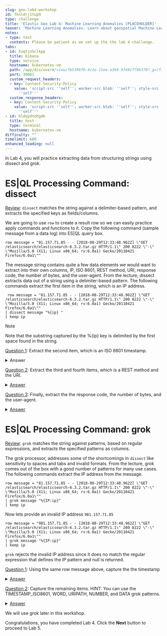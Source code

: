 ```yaml
---
slug: geo-lab4-workshop
id: fknldrj1tup9
type: challenge
title: 'Elastic Geo Lab 4: Machine Learning Anomalies [PLACEHOLDER]'
teaser: 'Machine Learning Anomalies: Learn about geospatial Machine Learning anomalies.'
notes:
- type: text
  contents: Please be patient as we set up the the lab 4 challenge.
tabs:
- id: 5uqtjo5clkpp
  title: Kibana
  type: service
  hostname: kubernetes-vm
  path: /app/discover#/view/fb5396f0-4c2e-11ee-a369-9fe9cf70b370?_g=(filters:!(),refreshInterval:(pause:!t,value:60000),time:(from:now-2y,to:now))
  port: 30001
  custom_request_headers:
  - key: Content-Security-Policy
    value: 'script-src ''self''; worker-src blob: ''self''; style-src ''unsafe-inline''
      ''self'''
  custom_response_headers:
  - key: Content-Security-Policy
    value: 'script-src ''self''; worker-src blob: ''self''; style-src ''unsafe-inline''
      ''self'''
- id: hldqydtehg4k
  title: host
  type: terminal
  hostname: kubernetes-vm
difficulty: ""
timelimit: 600
enhanced_loading: null
---
```

In Lab 4, you will practice extracting data from structuring strings using dissect and grok.

ES|QL Processing Command: dissect
===
<ins>Review</ins>: <code>dissect</code>  matches the string against a delimiter-based pattern, and extracts the specified keys as fields/columns.

We are going to use <code>row</code> to create a result row so we can easily practice apply commands and functions to it. Copy the following command (sample message from a data log) into ES|QL query box.

```
row message = "81.157.71.85 - - [2018-08-29T12:33:48.962Z] \"GET /elasticsearch/elasticsearch-6.3.2.tar.gz HTTP/1.1\" 200 8222 \"-\" \"Mozilla/5.0 (X11; Linux x86_64; rv:6.0a1) Gecko/20110421 Firefox/6.0a1\""
```
The message string contains quite a few data elements we would want to extract into their own columns, IP, ISO 8601, REST method, URI, response code, the number of bytes, and the user-agent. From the lecture, dissect extracts data out of a string using a delimiter-based pattern. The following commands extract the first item in the string, which is an IP address.

```
 row message = "81.157.71.85 - - [2018-08-29T12:33:48.962Z] \"GET /elasticsearch/elasticsearch-6.3.2.tar.gz HTTP/1.1\" 200 8222 \"-\" \"Mozilla/5.0 (X11; Linux x86_64; rv:6.0a1) Gecko/20110421 Firefox/6.0a1\""
| dissect message "%{ip} "
| keep ip
```
> [!NOTE]
> Note that the substring captured by the %{ip} key is delimited by the first space found in the string.

<ins>Question 1</ins>: Extract the second item, which is an ISO 8601 timestamp.

<details>
	<summary><int>Answer</int></summary>
<code><pre>
row message = "81.157.71.85 - - [2018-08-29T12:33:48.962Z] \"GET /elasticsearch/elasticsearch-6.3.2.tar.gz HTTP/1.1\" 200 8222 \"-\" \"Mozilla/5.0 (X11; Linux x86_64; rv:6.0a1) Gecko/20110421 Firefox/6.0a1\""
| dissect message "%{ip} - - [%{@timestamp}]"
| keep ip, @timestamp
</pre></code>
</details>

<ins>Question 2</ins>: Extract the third and fourth items, which is a REST method and the URI.

<details>
	<summary><ins>Answer</ins></summary>
<code><pre>
row message = "81.157.71.85 - - [2018-08-29T12:33:48.962Z] \"GET /elasticsearch/elasticsearch-6.3.2.tar.gz HTTP/1.1\" 200 8222 \"-\" \"Mozilla/5.0 (X11; Linux x86_64; rv:6.0a1) Gecko/20110421 Firefox/6.0a1\""
| dissect message "%{ip} - - [%{@timestamp}] \"%{method} %{uri} HTTP/1.1\""
| keep ip, @timestamp, method, uri
</pre></code>
</details>

<ins>Question 3</ins>: Finally, extract the the response code,  the number of bytes, and the user-agent.

<details>
	<summary><ins>Answer</ins></summary>
<code><pre>
row message = "81.157.71.85 - - [2018-08-29T12:33:48.962Z] \"GET /elasticsearch/elasticsearch-6.3.2.tar.gz HTTP/1.1\" 200 8222 \"-\" \"Mozilla/5.0 (X11; Linux x86_64; rv:6.0a1) Gecko/20110421 Firefox/6.0a1\""
| dissect message "%{ip} - - [%{@timestamp}] \"GET %{url} HTTP/1.1\" %{response} %{bytes} \"-\" \"%{agent}\""
| keep ip, @timestamp, url, response, bytes, agent
</pre></code>
</details>


ES|QL Processing Command: grok
===
<ins>Review</ins>: <code>grok</code> matches the string against patterns, based on regular expressions, and extracts the specified patterns as columns.

The grok processor, addresses some of the shortcomings in <code>dissect</code> like  sensitivity to spaces and tabs and invalid formats. From the lecture, grok comes out of the box with a good number of patterns for many use cases.
The following commands extract the IP address from the message.

```
row message = "81.157.71.85 - - [2018-08-29T12:33:48.962Z] \"GET /elasticsearch/elasticsearch-6.3.2.tar.gz HTTP/1.1\" 200 8222 \"-\" \"Mozilla/5.0 (X11; Linux x86_64; rv:6.0a1) Gecko/20110421 Firefox/6.0a1\""
| grok message "%{IP:ip}"
| keep ip
```
Now lets provide an invalid IP address <code>981.157.71.85</code>
```
row message = "981.157.71.85 - - [2018-08-29T12:33:48.962Z] \"GET /elasticsearch/elasticsearch-6.3.2.tar.gz HTTP/1.1\" 200 8222 \"-\" \"Mozilla/5.0 (X11; Linux x86_64; rv:6.0a1) Gecko/20110421 Firefox/6.0a1\""
| grok message "%{IP:ip}"
| keep ip
```
<code>grok</code> rejects the invalid IP address since it does no match the regular expression that defines the IP pattern and null is returned.

<ins>Question 1</ins>: Using the same row message above, capture the the timestamp

<details>
	<summary><ins>Answer</ins></summary>
<code><pre>
row message = "81.157.71.85 - - [2018-08-29T12:33:48.962Z] \"GET /elasticsearch/elasticsearch-6.3.2.tar.gz HTTP/1.1\" 200 8222 \"-\" \"Mozilla/5.0 (X11; Linux x86_64; rv:6.0a1) Gecko/20110421 Firefox/6.0a1\""
| grok message "%{IP:ip} - -%{SPACE}\\[%{TIMESTAMP_ISO8601:@timestamp}\\]"
| keep ip, @timestamp
</pre></code>
</details>

<ins>Question 2</ins>: Capture the remaining items. HINT: You can use the TIMESTAMP_ISO8601, WORD, URIPATH, NUMBER, and DATA grok patterns.

<details>
	<summary><ins>Answer</ins></summary>
<code><pre>
row message = "81.157.71.85 - - [2018-08-29T12:33:48.962Z] \"GET /elasticsearch/elasticsearch-6.3.2.tar.gz HTTP/1.1\" 200 8222 \"-\" \"Mozilla/5.0 (X11; Linux x86_64; rv:6.0a1) Gecko/20110421 Firefox/6.0a1\""
| grok message "%{IP:ip} - -%{SPACE}\\[%{TIMESTAMP_ISO8601:@timestamp}\\] \"%{WORD:method} %{URIPATH:uri} HTTP/1.1\" %{NUMBER:response} %{NUMBER:bytes:int} \"-\" \"%{DATA:agent}\""
| keep ip, @timestamp, method, uri, response, bytes, agent
</pre></code>
</details>

We will use grok later in this workshop.

Congratulations, you have completed Lab 4. Click the **Next** button to proceed to Lab 5.
